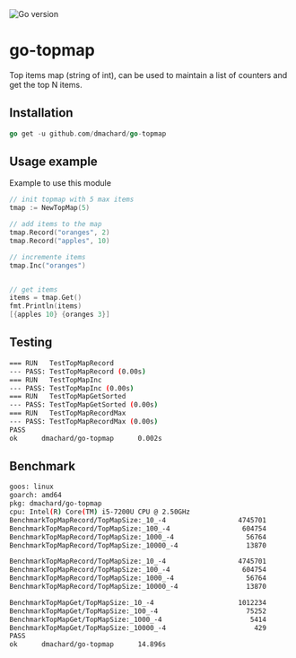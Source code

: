 <img src="https://img.shields.io/badge/go%20version-min%201.21-green" alt="Go version"/>

# go-topmap

Top items map (string of int), can be used to maintain a list of counters and get the top N items.

## Installation

```go
go get -u github.com/dmachard/go-topmap
```

## Usage example

Example to use this module

```go
// init topmap with 5 max items
tmap := NewTopMap(5)

// add items to the map
tmap.Record("oranges", 2)
tmap.Record("apples", 10)

// incremente items
tmap.Inc("oranges")


// get items
items = tmap.Get()
fmt.Println(items)
[{apples 10} {oranges 3}]
```

## Testing

```bash
=== RUN   TestTopMapRecord
--- PASS: TestTopMapRecord (0.00s)
=== RUN   TestTopMapInc
--- PASS: TestTopMapInc (0.00s)
=== RUN   TestTopMapGetSorted
--- PASS: TestTopMapGetSorted (0.00s)
=== RUN   TestTopMapRecordMax
--- PASS: TestTopMapRecordMax (0.00s)
PASS
ok      dmachard/go-topmap      0.002s
```

## Benchmark

```bash
goos: linux
goarch: amd64
pkg: dmachard/go-topmap
cpu: Intel(R) Core(TM) i5-7200U CPU @ 2.50GHz
BenchmarkTopMapRecord/TopMapSize:_10_-4                  4745701               247.1 ns/op
BenchmarkTopMapRecord/TopMapSize:_100_-4                  604754              1761 ns/op
BenchmarkTopMapRecord/TopMapSize:_1000_-4                  56764             21874 ns/op
BenchmarkTopMapRecord/TopMapSize:_10000_-4                 13870      

BenchmarkTopMapRecord/TopMapSize:_10_-4                  4745701               247.1 ns/op
BenchmarkTopMapRecord/TopMapSize:_100_-4                  604754              1761 ns/op
BenchmarkTopMapRecord/TopMapSize:_1000_-4                  56764             21874 ns/op
BenchmarkTopMapRecord/TopMapSize:_10000_-4                 13870            113485 ns/op

BenchmarkTopMapGet/TopMapSize:_10_-4                     1012234              1264 ns/op
BenchmarkTopMapGet/TopMapSize:_100_-4                      75252             15170 ns/op
BenchmarkTopMapGet/TopMapSize:_1000_-4                      5414            199167 ns/op
BenchmarkTopMapGet/TopMapSize:_10000_-4                      429           2792158 ns/op
PASS
ok      dmachard/go-topmap      14.896s
```